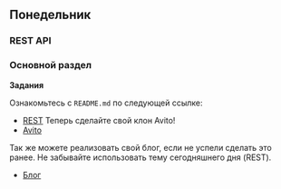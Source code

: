## Понедельник

### REST API

### Основной раздел

**Задания**

Ознакомьтесь с `README.md` по следующей ссылке:
- [REST](../../../../core-rest-karaoke)
Теперь сделайте свой клон Avito! 
- [Avito](../../../../core-rest-avito)

Так же можете реализовать свой блог, если не успели сделать это ранее. Не забывайте использовать тему сегодняшнего дня (REST).
- [Блог](../../../../express-blog-1-anonymous-blog-challenge)
